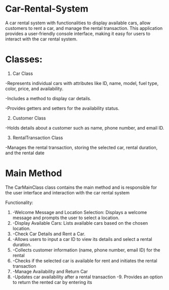 # Car-Rental-System
A car rental system with functionalities to display available cars, allow customers to rent a car, and manage the rental transaction. This application provides a user-friendly console interface, making it easy for users to interact with the car rental system.

# Classes:

1. Car Class

-Represents individual cars with attributes like ID, name, model, fuel type, color, price, and availability.

-Includes a method to display car details.

-Provides getters and setters for the availability status.

2. Customer Class

-Holds details about a customer such as name, phone number, and email ID.

3. RentalTransaction Class

-Manages the rental transaction, storing the selected car, rental duration, and the rental date

# Main Method
The CarMainClass class contains the main method and is responsible for the user interface and interaction with the car rental system


Functionality:
1. -Welcome Message and Location Selection: Displays a welcome message and prompts the user to select a location.
2. -Display Available Cars: Lists available cars based on the chosen location.
3. -Check Car Details and Rent a Car.
4. -Allows users to input a car ID to view its details and select a rental duration.
5. -Collects customer information (name, phone number, email ID) for the rental
6. -Checks if the selected car is available for rent and initiates the rental transaction
7. -Manage Availability and Return Car
8. -Updates car availability after a rental transaction
-9. Provides an option to return the rented car by entering its
